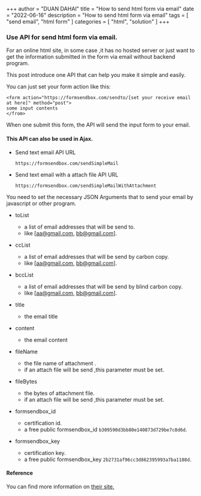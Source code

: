 +++
author = "DUAN DAHAI"
title = "How to send html form via email"
date = "2022-06-16"
description = "How to send html form via email"
tags = [
    "send email",
    "html form"
]
categories = [
    "html",
    "solution"
]
+++


### Use API for send html form via email.

For an online html site, in some case ,it has no hosted server or just want to get the information submitted in the form via email without backend program.

This post introduce one API that can help you make it simple and easily.

You can just set your form action like this:

```
<form action="https://formsendbox.com/sendto/[set your receive email at here]" method="post">
some input contents
</from>
```

When one submit this form, the API will send the input form to your email.


#### This API can also be used in Ajax.

+ Send text email API URL

    `https://formsendbox.com/sendSimpleMail`

+ Send text email with a attach file API URL

    `https://formsendbox.com/sendSimpleMailWithAttachment`


You need to set the necessary JSON Arguments that to send your email by javascript or other program.

+ toList
    - a list of email addresses that will be send to.
    - like [aa@gmail.com, bb@gmail.com].

+ ccList

    - a list of email addresses that will be send by carbon copy.
    - like [aa@gmail.com, bb@gmail.com].

+ bccList
    - a list of email addresses that will be send by blind carbon copy.
    - like [aa@gmail.com, bb@gmail.com].

+ title
    - the email title

+ content
    - the email content

+ fileName
    - the file name of attachment .
    - if an attach file will be send ,this parameter must be set.

+ fileBytes
    - the bytes of attachment file.
    - if an attach file will be send ,this parameter must be set.

+ formsendbox_id
    - certification id.
    - a free public formsendbox_id `b309590d3bb80e140873d729be7c8d6d`.

+ formsendbox_key
    - certification key.
    - a free public formsendbox_key `2b2731af96cc3d862395993a7ba1188d`.

#### Reference
You can find more information on <a href="https://formsendbox.com" >their site.</a>
